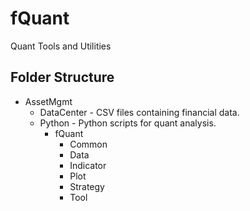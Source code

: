 # fQuant
Quant Tools and Utilities

## Folder Structure
+ AssetMgmt
  + DataCenter - CSV files containing financial data.
  + Python - Python scripts for quant analysis.
    + fQuant
      + Common
      + Data
      + Indicator
      + Plot
      + Strategy
      + Tool